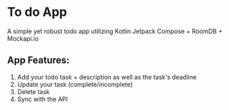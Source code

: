 # To do App
A simple yet robust todo app utilizing Kotlin Jetpack Compose + RoomDB + Mockapi.io

## App Features:
1. Add your todo task + description as well as the task's deadline
2. Update your task (complete/incomplete)
3. Delete task
4. Sync with the API
